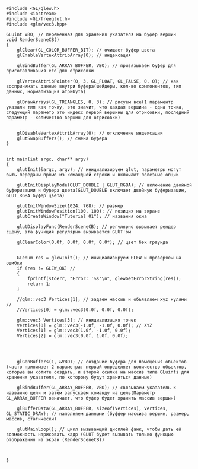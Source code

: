 	#include <GL/glew.h>
	#include <iostream>
	#include <GL/freeglut.h>
	#include <glm/vec3.hpp>

	GLuint VBO; // переменная для хранения указателя на буфер вершин
	void RenderSceneCB() 
	{
		glClear(GL_COLOR_BUFFER_BIT); // очищает буфер цвета
		glEnableVertexAttribArray(0); // индексация

		glBindBuffer(GL_ARRAY_BUFFER, VBO); // привязываем буфер для приготавливания его для отрисовки

		glVertexAttribPointer(0, 3, GL_FLOAT, GL_FALSE, 0, 0); // как воспринимать данные внутри буфера(шейдеры, кол-во компонентов, тип данных, нормализация атрибута)

		glDrawArrays(GL_TRIANGLES, 0, 3); // рисуем все(1 параментр указали тип как точку, это значит, что каждая вершина - одна точка, следующий параметр это индекс первой вершины для отрисовки, последний параметр - количество вершин для отрисовки)


		glDisableVertexAttribArray(0); // отключение индексации
		glutSwapBuffers(); // смена буфера
	}


	int main(int argc, char** argv)
	{
		glutInit(&argc, argv); // инициализируем glut, параметры могут быть переданы прямо из командной строки и включают полезные опции

		glutInitDisplayMode(GLUT_DOUBLE | GLUT_RGBA); // включение двойной буферизации и буфера цвета(GLUT_DOUBLE включает двойную буферизацию, GLUT_RGBA буфер цвета)

		glutInitWindowSize(1024, 768); // размер
		glutInitWindowPosition(100, 100); // позиция на экране
		glutCreateWindow("Tutorial 01"); // названия окна

		glutDisplayFunc(RenderSceneCB); // регулярно вызывает рендер сцену, эта функция регулярно вызывается GLUT'ом

		glClearColor(0.0f, 0.0f, 0.0f, 0.0f); // цвет бэк граунда

	
		GLenum res = glewInit(); // инициализируем GLEW и проверяем на ошибки
		if (res != GLEW_OK) // 
		{
			fprintf(stderr, "Error: '%s'\n", glewGetErrorString(res));
			return 1;
		}

		//glm::vec3 Vertices[1]; // задаем массив и объявляем xyz нулями //
		//Vertices[0] = glm::vec3(0.0f, 0.0f, 0.0f);

		glm::vec3 Vertices[3]; // инициализация точек
		Vertices[0] = glm::vec3(-1.0f, -1.0f, 0.0f); // XYZ
		Vertices[1] = glm::vec3(1.0f, -1.0f, 0.0f);
		Vertices[2] = glm::vec3(0.0f, 1.0f, 0.0f); 

		


		glGenBuffers(1, &VBO); // создание буфера для помещения объектов (часто принимает 2 параметра: первый определяет количество объектов, которые вы хотите создать, и второй ссылка на массив типа GLuints для хранения указателя, по которому будут храниться данные)

		glBindBuffer(GL_ARRAY_BUFFER, VBO); // связываем указатель к названию цели и затем запускаем команду на цель(Параметр GL_ARRAY_BUFFER означает, что буфер будет хранить массив вершин)

		glBufferData(GL_ARRAY_BUFFER, sizeof(Vertices), Vertices, GL_STATIC_DRAW); // наполняем данными (буффер массива вершин, размер, массив, статически)

		glutMainLoop(); // цикл вызывающий дисплей фанк, чтобы дать ей возможность нарисовать кадр (GLUT будет вызывать только функцию отображения на экран (RenderSceneCB))


	
	}
